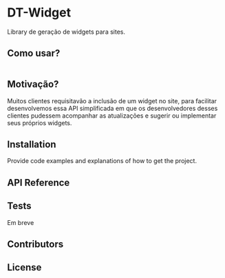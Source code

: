 # DT-Widget

Library de geração de widgets para sites.

## Como usar?

```

```

## Motivação?

Muitos clientes requisitavão a inclusão de um widget no site, para facilitar desenvolvemos essa API simplificada em que os desenvolvedores desses
clientes pudessem acompanhar as atualizações e sugerir ou implementar seus próprios widgets.

## Installation

Provide code examples and explanations of how to get the project.

## API Reference


## Tests

Em breve

## Contributors

## License
